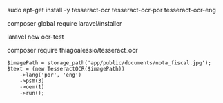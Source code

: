 sudo apt-get install -y tesseract-ocr tesseract-ocr-por tesseract-ocr-eng

composer global require laravel/installer

laravel new ocr-test

composer require thiagoalessio/tesseract_ocr


    $imagePath = storage_path('app/public/documents/nota_fiscal.jpg');
    $text = (new TesseractOCR($imagePath))
        ->lang('por', 'eng')
        ->psm(3)
        ->oem(1)
        ->run();


